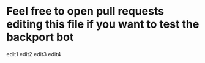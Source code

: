 # Feel free to open pull requests editing this file if you want to test the backport bot

edit1
edit2
edit3
edit4
